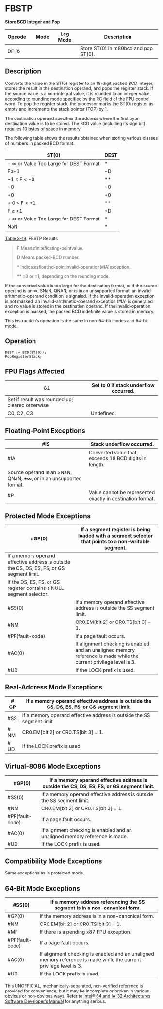 # FBSTP

**Store BCD Integer and Pop**

| Opcode |     | Mode | Leg Mode | Description                          |
| ------ | --- | ---- | -------- | ------------------------------------ |
| DF /6  |     |      |          | Store ST(0) in m80bcd and pop ST(0). |

## Description

Converts the value in the ST(0) register to an 18-digit packed BCD integer, stores the result in the destination operand, and pops the register stack. If the source value is a non-integral value, it is rounded to an integer value, according to rounding mode specified by the RC field of the FPU control word. To pop the register stack, the processor marks the ST(0) register as empty and increments the stack pointer (TOP) by 1.

The destination operand specifies the address where the first byte destination value is to be stored. The BCD value (including its sign bit) requires 10 bytes of space in memory.

The following table shows the results obtained when storing various classes of numbers in packed BCD format.

| ST(0)                                  | DEST |
| -------------------------------------- | ---- |
| − ∞ or Value Too Large for DEST Format | \*   |
| F≤−1                                   | −D   |
| −1 < F < -0                            | \*\* |
| −0                                     | −0   |
| +0                                     | +0   |
| + 0 < F < +1                           | \*\* |
| F ≥ +1                                 | +D   |
| + ∞ or Value Too Large for DEST Format | \*   |
| NaN                                    | \*   |

[Table 3-19](/x86/fbstp#tbl-3-19). FBSTP Results

> F Meansfinitefloating-pointvalue.
>
> D Means packed-BCD number.
>
> \* Indicatesfloating-pointinvalid-operation(#​IA)exception.
>
> \*\* ±0 or ±1, depending on the rounding mode.

If the converted value is too large for the destination format, or if the source operand is an ∞, SNaN, QNAN, or is in an unsupported format, an invalid-arithmetic-operand condition is signaled. If the invalid-operation exception is not masked, an invalid-arithmetic-operand exception (#​IA) is generated and no value is stored in the destination operand. If the invalid-operation exception is masked, the packed BCD indefinite value is stored in memory.

This instruction’s operation is the same in non-64-bit modes and 64-bit mode.

## Operation

```
DEST := BCD(ST(0));
PopRegisterStack;

```

## FPU Flags Affected

| C1                                               | Set to 0 if stack underflow occurred. |
| ------------------------------------------------ | ------------------------------------- |
| Set if result was rounded up; cleared otherwise. |
| C0, C2, C3                                       | Undefined.                            |

## Floating-Point Exceptions

| \#​IS                                                             | Stack underflow occurred.                                  |
| ----------------------------------------------------------------- | ---------------------------------------------------------- |
| \#​IA                                                             | Converted value that exceeds 18 BCD digits in length.      |
| Source operand is an SNaN, QNaN, ±∞, or in an unsupported format. |
| #​P                                                               | Value cannot be represented exactly in destination format. |

## Protected Mode Exceptions

| \#​​​​GP(0)                                                                               | If a segment register is being loaded with a segment selector that points to a non-writable segment.               |
| ----------------------------------------------------------------------------------------- | ------------------------------------------------------------------------------------------------------------------ |
| If a memory operand effective address is outside the CS, DS, ES, FS, or GS segment limit. |
| If the DS, ES, FS, or GS register contains a NULL segment selector.                       |
| \#​​​​​SS(0)                                                                              | If a memory operand effective address is outside the SS segment limit.                                             |
| \#​NM                                                                                     | CR0.EM[bit 2] or CR0.TS[bit 3] = 1.                                                                                |
| \#​PF(fault-code)                                                                         | If a page fault occurs.                                                                                            |
| \#​AC(0)                                                                                  | If alignment checking is enabled and an unaligned memory reference is made while the current privilege level is 3. |
| #​​​UD                                                                                    | If the LOCK prefix is used.                                                                                        |

## Real-Address Mode Exceptions

| \#​​​​GP  | If a memory operand effective address is outside the CS, DS, ES, FS, or GS segment limit. |
| --------- | ----------------------------------------------------------------------------------------- |
| \#​​​​​SS | If a memory operand effective address is outside the SS segment limit.                    |
| \#​NM     | CR0.EM[bit 2] or CR0.TS[bit 3] = 1.                                                       |
| #​​​UD    | If the LOCK prefix is used.                                                               |

## Virtual-8086 Mode Exceptions

| \#​​​​GP(0)       | If a memory operand effective address is outside the CS, DS, ES, FS, or GS segment limit. |
| ----------------- | ----------------------------------------------------------------------------------------- |
| \#​​​​​SS(0)      | If a memory operand effective address is outside the SS segment limit.                    |
| \#​NM             | CR0.EM[bit 2] or CR0.TS[bit 3] = 1.                                                       |
| \#​PF(fault-code) | If a page fault occurs.                                                                   |
| \#​AC(0)          | If alignment checking is enabled and an unaligned memory reference is made.               |
| #​​​UD            | If the LOCK prefix is used.                                                               |

## Compatibility Mode Exceptions

Same exceptions as in protected mode.

## 64-Bit Mode Exceptions

| \#​​​​​SS(0)      | If a memory address referencing the SS segment is in a non-canonical form.                                         |
| ----------------- | ------------------------------------------------------------------------------------------------------------------ |
| \#​​​​GP(0)       | If the memory address is in a non-canonical form.                                                                  |
| \#​NM             | CR0.EM[bit 2] or CR0.TS[bit 3] = 1.                                                                                |
| \#​​MF            | If there is a pending x87 FPU exception.                                                                           |
| \#​PF(fault-code) | If a page fault occurs.                                                                                            |
| \#​AC(0)          | If alignment checking is enabled and an unaligned memory reference is made while the current privilege level is 3. |
| #​​​UD            | If the LOCK prefix is used.                                                                                        |

This UNOFFICIAL, mechanically-separated, non-verified reference is provided for convenience, but it may be
incomplete or broken in various obvious or non-obvious
ways. Refer to [Intel® 64 and IA-32 Architectures Software Developer’s Manual](https://software.intel.com/en-us/download/intel-64-and-ia-32-architectures-sdm-combined-volumes-1-2a-2b-2c-2d-3a-3b-3c-3d-and-4) for anything serious.
